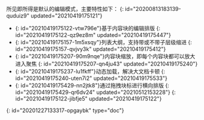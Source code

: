 所见即所得是默认的编辑模式，主要特性如下：
{: id="20200813183139-quduiz9" updated="20210419175121"}

* {: id="20210419175122-vtw796e"}基于内容块的编辑排版
  {: id="20210419175122-qz9ez8m" updated="20210419175447"}
* {: id="20210419175157-1m5xsqy"}列表大纲，支持带或不带子层级缩进
  {: id="20210419175157-qvjvy3k" updated="20210419175412"}
* {: id="20210419175207-90m9nqe"}内容块缩放，即每个内容块都可以放大进入聚焦
  {: id="20210419175207-qn4ju43" updated="20210419175240"}
* {: id="20210419175237-lu1fkff"}动态加载，解决大文档卡顿
  {: id="20210419175240-uten7i2" updated="20210419175533"}
* {: id="20210419175429-nn2jtk8"}通过拖拽块标进行横向排版
  {: id="20210419175429-qr6dv24" updated="20210512153228"}
{: id="20210419175122-jibfje5" updated="20210419175122"}


{: id="20201227133317-opgaybk" type="doc"}

